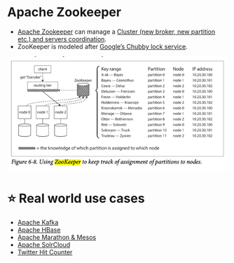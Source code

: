 # Apache Zookeeper
- [Apache Zookeeper](https://zookeeper.apache.org/) can manage a [Cluster (new broker, new partition etc.) and servers coordination](Readme.md).
- ZooKeeper is modeled after [Google’s Chubby lock service](https://people.cs.rutgers.edu/~pxk/417/notes/chubby.html).

![img.png](assets/zookeeper_cluster_meta_data.png)

# :star: Real world use cases
- [Apache Kafka](../4_MessageBrokersEDA/Kafka/Readme.md#zookeeper)
- [Apache HBase](../3_DatabaseServices/11_WideColumn-Databases/ApacheHBase.md)
- [Apache Marathon & Mesos](../9_Container&OrchestrationServices/ApacheMarathon&Mesos.md)
- [Apache SolrCloud](../3_DatabaseServices/9_Search-Databases/ApacheSolr.md)
- [Twitter Hit Counter](../0_HLDUseCasesProblems/HitCounterDesignTwitter/Readme.md)